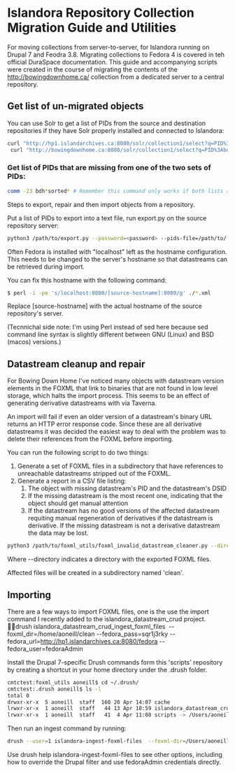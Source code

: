 # Islandora Repository Collection Migration Guide and Utilities

For moving collections from server-to-server, for Islandora running on Drupal 7 and Feodra 3.8. Migrating collections to Fedora 4 is covered in teh official DuraSpace documentation. This guide and accompanying scripts were created in the course of migrating the contents of the http://bowingdownhome.ca/ collection from a dedicated server to a central repository.

## Get list of un-migrated objects

You can use Solr to get a list of PIDs from the source and destination repositories if they have Solr properly installed and connected to Islandora:
```bash
curl "http://hp1.islandarchives.ca:8080/solr/collection1/select?q=PID%3Abdh*&fl=PID&wt=csv&indent=true&rows=30000&sort=PID+asc" > bdh_hp1.csv
 curl "http://bowingdownhome.ca:8080/solr/collection1/select?q=PID%3Abdh*&fl=PID&wt=csv&indent=true&rows=30000&sort=PID+asc" > bdh_bdh.csv
```

### Get list of PIDs that are missing from one of the two sets of PIDs:
```bash
comm -23 bdh*sorted* # Remember this command only works if both lists are sorted.
```

Steps to export, repair and then import objects from a repository.

Put a list of PIDs to export into a text file, run export.py on the source repository server:

```bash
python3 /path/to/export.py --password=<password> --pids-file=/path/to/[pids.txt] --export-type=migrate
```

Often Fedora is installed with "localhost" left as the hostname configuration. This needs to be changed to the server's hostname so that datastreams can be retrieved during import.

You can fix this hostname with the following command:

```bash
$ perl -i -pe 's/localhost:8080/[source-hostname]:8080/g' ./*.xml
```

Replace [source-hostname] with the actual hostname of the source repository's server.

(Tecnnichal side note: I'm using Perl instead of sed here because sed command line syntax is slightly different between GNU (Linux) and BSD (macos) versions.)

## Datastream cleanup and repair

For Bowing Down Home I've noticed many objects with datastream version elements in the FOXML that link to binaries that are not found in low level storage, which halts the import process. This seems to be an effect of generating derivative datastreams with via Taverna.

An import will fail if even an older version of a datastream's binary URL returns an HTTP error response code. Since these are all derivative datastreams it was decided the easiest way to deal with the problem was to delete their references from the FOXML before importing.

You can run the following script to do two things:

1. Generate a set of FOXML files in a subdirectory that have references to unreachable datastreams stripped out of the FOXML. 
2. Generate a report in a CSV file listing:
    1. The object with missing datastream's PID and the datastream's DSID
    2. If the missing datastream is the most recent one, indicating that the object should get manual attention
    3. If the datastream has no good versions of the affected datastream requiting manual regeneration of derivatives if the datastream is derivative. If the missing datastream is not a derivative datastream the data may be lost.

```bash
python3 /path/to/foxml_utils/foxml_invalid_datastream_cleaner.py --directory=.
```

Where --directory indicates a directory with the exported FOXML files.

Affected files will be created in a subdirectory named 'clean'.

## Importing

There are a few ways to import FOXML files, one is the use the import command I recently added to the islandora_datastream_crud project. drush islandora_datastream_crud_ingest_foxml_files  --foxml_dir=/home/aoneill/clean --fedora_pass=sqr1j3rky --fedora_url=http://hp1.islandarchives.ca:8080/fedora --fedora_user=fedoraAdmin

Install the Drupal 7-specific Drush commands form this 'scripts' repository by creating a shortcut in your home directory under the .drush folder.
```bash
cmtctest:foxml_utils aoneill$ cd ~/.drush/
cmtctest:.drush aoneill$ ls -l
total 0
drwxr-xr-x  5 aoneill  staff  160 20 Apr 14:07 cache
lrwxr-xr-x  1 aoneill  staff   44 13 Apr 10:59 islandora_datastream_crud -> /Users/aoneill/dev/islandora_datastream_crud
lrwxr-xr-x  1 aoneill  staff   41  4 Apr 11:08 scripts -> /Users/aoneill/dev/scripts/drush/drupal7/
```
Then run an ingest command by running:
```bash
drush --user=1 islandora-ingest-foxml-files  --foxml-dir=/Users/aoneill/tmp/export
```

Use drush help islandora-ingest-foxml-files to see other options, including how to override the Drupal filter and use fedoraAdmin credentials directly.

